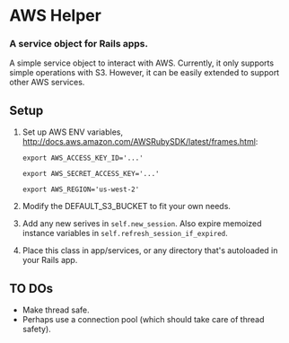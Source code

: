 # AWS Helper
### A service object for Rails apps.

A simple service object to interact with AWS.  Currently, it only supports simple operations with S3.  However, it can be easily extended to support other AWS services.

## Setup
1.  Set up AWS ENV variables, <http://docs.aws.amazon.com/AWSRubySDK/latest/frames.html>:

    `export AWS_ACCESS_KEY_ID='...'`
    
    `export AWS_SECRET_ACCESS_KEY='...'`
    
    `export AWS_REGION='us-west-2'`

2.  Modify the DEFAULT_S3_BUCKET to fit your own needs.
3.  Add any new serives in `self.new_session`.  Also expire memoized instance variables in `self.refresh_session_if_expired`.
4.  Place this class in app/services, or any directory that's autoloaded in your Rails app.

## TO DOs
* Make thread safe.
* Perhaps use a connection pool (which should take care of thread safety).
